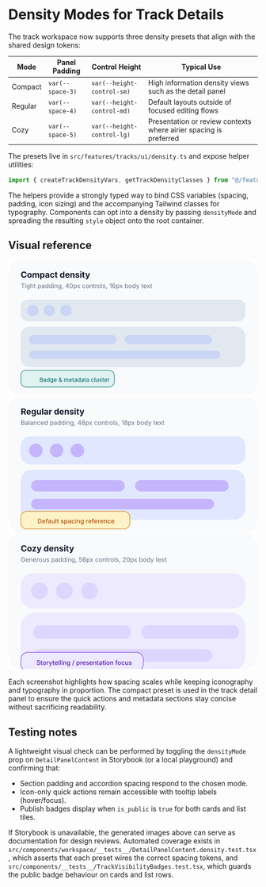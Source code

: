 # Density Modes for Track Details

The track workspace now supports three density presets that align with the shared design tokens:

| Mode | Panel Padding | Control Height | Typical Use |
| ---- | ------------- | -------------- | ----------- |
| Compact | `var(--space-3)` | `var(--height-control-sm)` | High information density views such as the detail panel | 
| Regular | `var(--space-4)` | `var(--height-control-md)` | Default layouts outside of focused editing flows |
| Cozy | `var(--space-5)` | `var(--height-control-lg)` | Presentation or review contexts where airier spacing is preferred |

The presets live in `src/features/tracks/ui/density.ts` and expose helper utilities:

```ts
import { createTrackDensityVars, getTrackDensityClasses } from "@/features/tracks/ui/density";
```

The helpers provide a strongly typed way to bind CSS variables (spacing, padding, icon sizing) and the accompanying Tailwind classes for typography. Components can opt into a density by passing `densityMode` and spreading the resulting `style` object onto the root container.

## Visual reference

![Compact density preview](../assets/density/compact.svg)
![Regular density preview](../assets/density/regular.svg)
![Cozy density preview](../assets/density/cozy.svg)

Each screenshot highlights how spacing scales while keeping iconography and typography in proportion. The compact preset is used in the track detail panel to ensure the quick actions and metadata sections stay concise without sacrificing readability.

## Testing notes

A lightweight visual check can be performed by toggling the `densityMode` prop on `DetailPanelContent` in Storybook (or a local playground) and confirming that:

- Section padding and accordion spacing respond to the chosen mode.
- Icon-only quick actions remain accessible with tooltip labels (hover/focus).
- Publish badges display when `is_public` is `true` for both cards and list tiles.

If Storybook is unavailable, the generated images above can serve as documentation for design reviews. Automated coverage exists
in `src/components/workspace/__tests__/DetailPanelContent.density.test.tsx`, which asserts that each preset wires the correct
spacing tokens, and `src/components/__tests__/TrackVisibilityBadges.test.tsx`, which guards the public badge behaviour on cards
and list rows.
